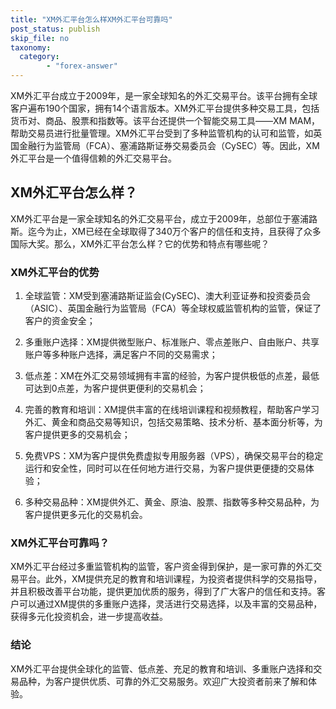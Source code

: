 ```yaml
---
title: "XM外汇平台怎么样XM外汇平台可靠吗"
post_status: publish
skip_file: no
taxonomy:
  category:
        - "forex-answer"
---
```


XM外汇平台成立于2009年，是一家全球知名的外汇交易平台。该平台拥有全球客户遍布190个国家，拥有14个语言版本。XM外汇平台提供多种交易工具，包括货币对、商品、股票和指数等。该平台还提供一个智能交易工具——XM MAM，帮助交易员进行批量管理。XM外汇平台受到了多种监管机构的认可和监管，如英国金融行为监管局（FCA）、塞浦路斯证券交易委员会（CySEC）等。因此，XM外汇平台是一个值得信赖的外汇交易平台。

## XM外汇平台怎么样？

XM外汇平台是一家全球知名的外汇交易平台，成立于2009年，总部位于塞浦路斯。迄今为止，XM已经在全球取得了340万个客户的信任和支持，且获得了众多国际大奖。那么，XM外汇平台怎么样？它的优势和特点有哪些呢？

### XM外汇平台的优势

1. 全球监管：XM受到塞浦路斯证监会(CySEC)、澳大利亚证券和投资委员会（ASIC）、英国金融行为监管局（FCA）等全球权威监管机构的监管，保证了客户的资金安全；

2. 多重账户选择：XM提供微型账户、标准账户、零点差账户、自由账户、共享账户等多种账户选择，满足客户不同的交易需求；

3. 低点差：XM在外汇交易领域拥有丰富的经验，为客户提供极低的点差，最低可达到0点差，为客户提供更便利的交易机会；

4. 完善的教育和培训：XM提供丰富的在线培训课程和视频教程，帮助客户学习外汇、黄金和商品交易等知识，包括交易策略、技术分析、基本面分析等，为客户提供更多的交易机会；

5. 免费VPS：XM为客户提供免费虚拟专用服务器（VPS），确保交易平台的稳定运行和安全性，同时可以在任何地方进行交易，为客户提供更便捷的交易体验；

6. 多种交易品种：XM提供外汇、黄金、原油、股票、指数等多种交易品种，为客户提供更多元化的交易机会。

### XM外汇平台可靠吗？

XM外汇平台经过多重监管机构的监管，客户资金得到保护，是一家可靠的外汇交易平台。此外，XM提供充足的教育和培训课程，为投资者提供科学的交易指导，并且积极改善平台功能，提供更加优质的服务，得到了广大客户的信任和支持。客户可以通过XM提供的多重账户选择，灵活进行交易选择，以及丰富的交易品种，获得多元化投资机会，进一步提高收益。

### 结论

XM外汇平台提供全球化的监管、低点差、充足的教育和培训、多重账户选择和交易品种，为客户提供优质、可靠的外汇交易服务。欢迎广大投资者前来了解和体验。



